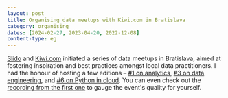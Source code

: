 ```yaml
---
layout: post
title: Organising data meetups with Kiwi.com in Bratislava
category: organising
dates: [2024-02-27, 2023-04-20, 2022-12-08]
content-type: eg
---
```


[Slido](https://www.slido.com/) and [Kiwi.com](https://www.kiwi.com/) initiated a series of data meetups in Bratislava, aimed at fostering inspiration and best practices amongst local data practitioners. I had the honour of hosting a few editions – [#1 on analytics](https://docs.google.com/presentation/d/16lasZVOzDS87bCialZzpAa2Q9JS2zEbx8mEaH5euN9c/edit?usp=sharing), [#3 on data engineering](https://docs.google.com/presentation/d/1_JB77N1Hu8Nvn0icHh7lxmPAMUKUyiPT2kU5nfqiI28/edit?usp=sharing), and [#6 on Python in cloud](https://docs.google.com/presentation/d/154NrW8sw5Mz9kHTwmbLIivccSUwCr8SyVniET4UYi24/edit?usp=sharing). You can even check out the [recording from the first one](https://www.youtube.com/watch?v=aiY3TYQfLNU) to gauge the event's quality for yourself.
